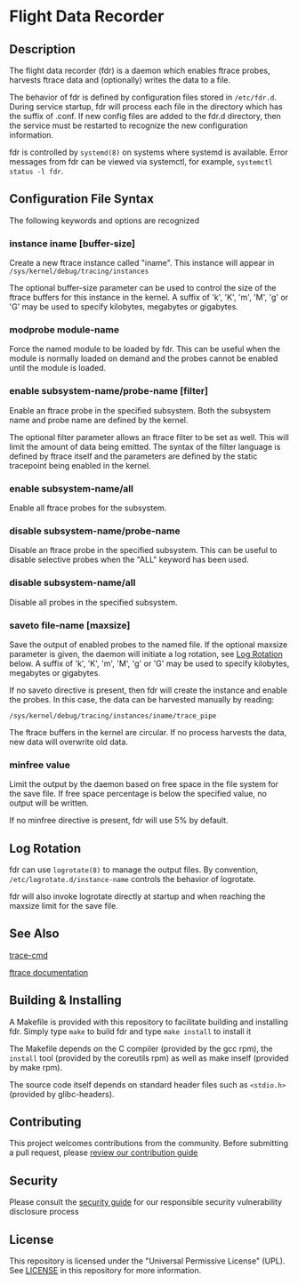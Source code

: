 # Flight Data Recorder

## Description

The flight data recorder (fdr) is a daemon which enables ftrace probes,
harvests ftrace data and (optionally) writes the data to a file.

The behavior of fdr is defined by configuration files stored in
```/etc/fdr.d```.  During service startup, fdr will process each file in
the directory which has the suffix of .conf.  If new config files
are added to the fdr.d directory, then the service must be restarted
to recognize the new configuration information.

fdr is controlled by ```systemd(8)``` on systems where systemd is
available.  Error messages from fdr can be viewed via systemctl,
for example, ```systemctl status -l fdr```.

## Configuration File Syntax

The following keywords and options are recognized

### instance iname [buffer-size]

Create a new ftrace instance called "iname".  This instance
will appear in ```/sys/kernel/debug/tracing/instances```

The optional buffer-size parameter can be used to control
the size of the ftrace buffers for this instance in the
kernel.  A suffix of 'k', 'K', 'm', 'M', 'g' or 'G' may be
used to specify kilobytes, megabytes or gigabytes.

### modprobe module-name

Force the named module to be loaded by fdr.  This can be
useful when the module is normally loaded on demand and
the probes cannot be enabled until the module is loaded.

### enable subsystem-name/probe-name [filter]

Enable an ftrace probe in the specified subsystem.  Both
the subsystem name and probe name are defined by the kernel.

The optional filter parameter allows an ftrace filter to
be set as well.  This will limit the amount of data being
emitted.  The syntax of the filter language is
defined by ftrace itself and the parameters are defined
by the static tracepoint being enabled in the kernel.

### enable subsystem-name/all

Enable all ftrace probes for the subsystem.

### disable subsystem-name/probe-name

Disable an ftrace probe in the specified subsystem.  This
can be useful to disable selective probes when the "ALL"
keyword has been used.

### disable subsystem-name/all

Disable all probes in the specified subsystem.

### saveto file-name [maxsize]

Save the output of enabled probes to the named file.  If
the optional maxsize parameter is given, the daemon will
initiate a log rotation, see [Log Rotation](README.md#log-rotation) below.
A suffix
of 'k', 'K', 'm', 'M', 'g' or 'G' may be used to specify
kilobytes, megabytes or gigabytes.

If no saveto directive is present, then fdr will create the
instance and enable the probes.  In this case, the data
can be harvested manually by reading:

```
/sys/kernel/debug/tracing/instances/iname/trace_pipe
```

The ftrace buffers in the kernel are circular. If no
process harvests the data, new data will overwrite old data.

### minfree value

Limit the output by the daemon based on free space in the
file system for the save file.  If free space percentage is
below the specified value, no output will be written.

If no minfree directive is present, fdr will use 5% by
default.

## Log Rotation

fdr can use ```logrotate(8)``` to manage the output files.  By convention,
``` /etc/logrotate.d/instance-name ``` controls the behavior of logrotate.

fdr will also invoke logrotate directly at startup and when reaching
the maxsize limit for the save file.

## See Also

[trace-cmd](https://lwn.net/Articles/410200/)

[ftrace documentation](https://www.kernel.org/doc/Documentation/trace/ftrace.txt)

## Building & Installing

A Makefile is provided with this repository to facilitate building
and installing fdr.  Simply type `make` to build fdr and type
`make install` to install it

The Makefile depends on the C compiler (provided by the gcc rpm),
the `install` tool (provided by the coreutils rpm) as well as
make inself (provided by make rpm).

The source code itself depends on standard header files such
as ```<stdio.h>``` (provided by glibc-headers).

## Contributing

This project welcomes contributions from the community. Before submitting a pull request, please [review our contribution guide](./CONTRIBUTING.md)

## Security

Please consult the [security guide](./SECURITY.md) for our responsible security vulnerability disclosure process

## License

This repository is licensed under the "Universal Permissive
License" (UPL).  See [LICENSE](/LICENSE) in this repository for
more information.
